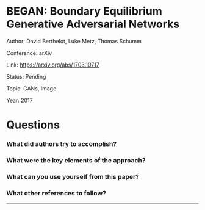 # BEGAN: Boundary Equilibrium Generative Adversarial Networks
Author: David Berthelot, Luke Metz, Thomas Schumm

Conference: arXiv

Link: https://arxiv.org/abs/1703.10717

Status: Pending

Topic: GANs, Image 

Year: 2017

# Questions

### What did authors try to accomplish?

### What were the key elements of the approach?

### What can you use yourself from this paper?

### What other references to follow?

---